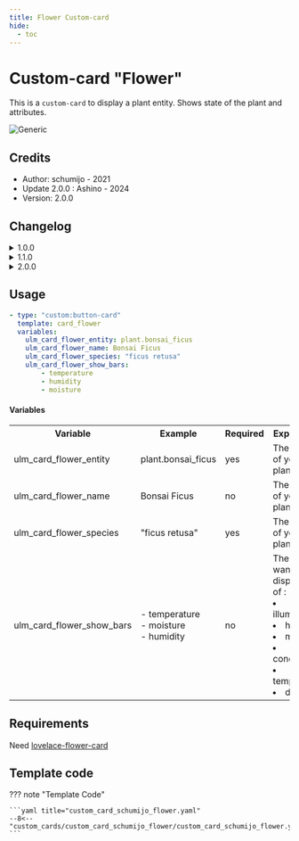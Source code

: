 ```yaml
---
title: Flower Custom-card
hide:
  - toc
---
```


<!-- markdownlint-disable MD046 -->

# Custom-card "Flower"

This is a `custom-card` to display a plant entity. Shows state of the plant and attributes.

![Generic](../../docs/assets/img/flower.png)

## Credits

- Author: schumijo - 2021 
- Update 2.0.0 : Ashino - 2024
- Version: 2.0.0

## Changelog

<details>
<summary>1.0.0</summary>
Initial release
</details>
<details>
<summary>1.1.0</summary>
Fix language files for beta5
Updated README
</details>
<details>
<summary>2.0.0</summary>
Add support to lovelace-flower-card from Olen (advanced forked version)
Updated README
</details>

## Usage

```yaml
- type: "custom:button-card"
  template: card_flower
  variables:
    ulm_card_flower_entity: plant.bonsai_ficus
    ulm_card_flower_name: Bonsai Ficus
    ulm_card_flower_species: "ficus retusa"
    ulm_card_flower_show_bars:
        - temperature
        - humidity
        - moisture
```

#### Variables

<table>
<tr>
<th>Variable</th>
<th>Example</th>
<th>Required</th>
<th>Explanation</th>
</tr>
<tr>
<td>ulm_card_flower_entity</td>
<td>plant.bonsai_ficus</td>
<td>yes</td>
<td>The entity of your plant</td>
</tr>
<tr>
<td>ulm_card_flower_name</td>
<td>Bonsai Ficus</td>
<td>no</td>
<td>The name of your plant</td>
</tr>
<tr>
<td>ulm_card_flower_species</td>
<td>"ficus retusa"</td>
<td>yes</td>
<td>The species of your plant</td>
</tr>
<tr>
<td>ulm_card_flower_show_bars</td>
<td>
- temperature
<br>
- moisture
<br>
- humidity
</td>
<td>no</td>
<td>The bar you want to display. Any of :
<li>illuminance</li>
<li>humidity</li>
<li>moisture</li>
<li>conductivity</li>
<li>temperature</li>
<li>dli</li>
</td>
</tr>
</table>

## Requirements

Need [lovelace-flower-card](https://github.com/Olen/lovelace-flower-card)

## Template code

??? note "Template Code"

    ```yaml title="custom_card_schumijo_flower.yaml"
    --8<-- "custom_cards/custom_card_schumijo_flower/custom_card_schumijo_flower.yaml"
    ```
